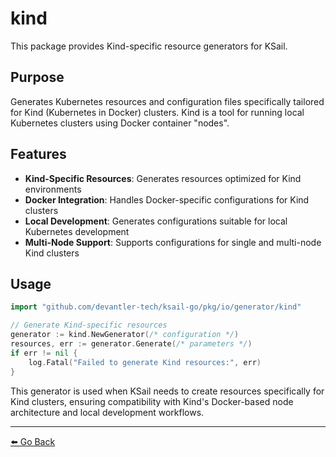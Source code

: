 # kind

This package provides Kind-specific resource generators for KSail.

## Purpose

Generates Kubernetes resources and configuration files specifically tailored for Kind (Kubernetes in Docker) clusters. Kind is a tool for running local Kubernetes clusters using Docker container "nodes".

## Features

- **Kind-Specific Resources**: Generates resources optimized for Kind environments
- **Docker Integration**: Handles Docker-specific configurations for Kind clusters
- **Local Development**: Generates configurations suitable for local Kubernetes development
- **Multi-Node Support**: Supports configurations for single and multi-node Kind clusters

## Usage

```go
import "github.com/devantler-tech/ksail-go/pkg/io/generator/kind"

// Generate Kind-specific resources
generator := kind.NewGenerator(/* configuration */)
resources, err := generator.Generate(/* parameters */)
if err != nil {
    log.Fatal("Failed to generate Kind resources:", err)
}
```

This generator is used when KSail needs to create resources specifically for Kind clusters, ensuring compatibility with Kind's Docker-based node architecture and local development workflows.

---

[⬅️ Go Back](../README.md)